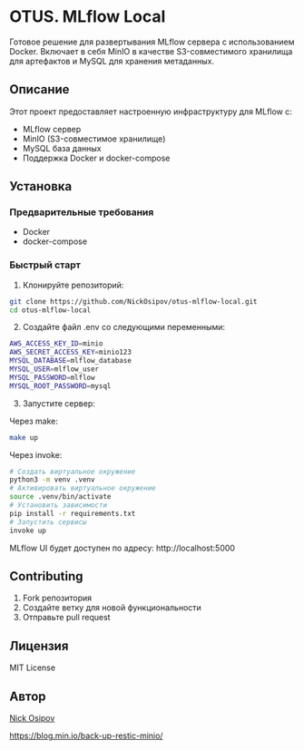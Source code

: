 # OTUS. MLflow Local

Готовое решение для развертывания MLflow сервера с использованием Docker. Включает в себя MinIO в качестве S3-совместимого хранилища для артефактов и MySQL для хранения метаданных.

## Описание

Этот проект предоставляет настроенную инфраструктуру для MLflow с:
- MLflow сервер
- MinIO (S3-совместимое хранилище)
- MySQL база данных
- Поддержка Docker и docker-compose

## Установка

### Предварительные требования
- Docker
- docker-compose

### Быстрый старт

1. Клонируйте репозиторий:

```bash
git clone https://github.com/NickOsipov/otus-mlflow-local.git
cd otus-mlflow-local
```

2. Создайте файл .env со следующими переменными:

```bash
AWS_ACCESS_KEY_ID=minio
AWS_SECRET_ACCESS_KEY=minio123
MYSQL_DATABASE=mlflow_database
MYSQL_USER=mlflow_user
MYSQL_PASSWORD=mlflow
MYSQL_ROOT_PASSWORD=mysql
```

3. Запустите сервер:

Через make:
```bash
make up
```

Через invoke:
```bash
# Создать виртуальное окружение
python3 -m venv .venv
# Активировать виртуальное окружение
source .venv/bin/activate
# Установить зависимости
pip install -r requirements.txt
# Запустить сервисы
invoke up
```

MLflow UI будет доступен по адресу: http://localhost:5000

## Contributing

1. Fork репозитория
2. Создайте ветку для новой функциональности
3. Отправьте pull request

## Лицензия

MIT License

## Автор

[Nick Osipov](https://t.me/NickOsipov)

https://blog.min.io/back-up-restic-minio/